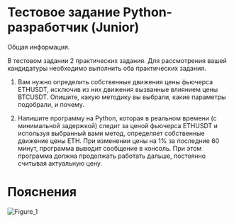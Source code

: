 # Тестовое задание Python-разработчик (Junior)  

Общая информация.

В тестовом задании 2 практических задания. 
Для рассмотрения вашей кандидатуры необходимо выполнить оба практических задания. 


1. Вам нужно определить собственные движения цены фьючерса ETHUSDT, исключив из них движения вызванные влиянием цены BTCUSDT. Опишите, какую методику вы выбрали, какие параметры подобрали, и почему.

2. Напишите программу на Python, которая в реальном времени (с минимальной задержкой) следит за ценой фьючерса ETHUSDT и используя выбранный вами метод, определяет собственные движение цены ETH. При изменении цены на 1% за последние 60 минут, программа выводит сообщение в консоль. При этом программа должна продолжать работать дальше, постоянно считывая актуальную цену.
# Пояснения
![Figure_1](https://user-images.githubusercontent.com/113213307/235327080-73ca370f-12b2-446e-8558-a263a8354e07.png)
